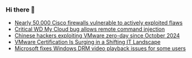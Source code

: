 ### Hi there 👋

<!--START_SECTION:feed-->
* [Nearly 50,000 Cisco firewalls vulnerable to actively exploited flaws](https://www.bleepingcomputer.com/news/security/nearly-50-000-cisco-firewalls-vulnerable-to-actively-exploited-flaws/)
* [Critical WD My Cloud bug allows remote command injection](https://www.bleepingcomputer.com/news/security/critical-wd-my-cloud-bug-allows-remote-command-injection/)
* [Chinese hackers exploiting VMware zero-day since October 2024](https://www.bleepingcomputer.com/news/security/chinese-hackers-exploiting-vmware-zero-day-since-october-2024/)
* [VMware Certification Is Surging in a Shifting IT Landscape](https://www.bleepingcomputer.com/news/security/vmware-certification-is-surging-in-a-shifting-it-landscape/)
* [Microsoft fixes Windows DRM video playback issues for some users](https://www.bleepingcomputer.com/news/microsoft/microsoft-drm-video-playback-issues-now-partially-resolved/)
<!--END_SECTION:feed-->

<!--
**frankenk/frankenk** is a ✨ _special_ ✨ repository because its `README.md` (this file) appears on your GitHub profile.

Here are some ideas to get you started:

- 🔭 I’m currently working on ...
- 🌱 I’m currently learning ...
- 👯 I’m looking to collaborate on ...
- 🤔 I’m looking for help with ...
- 💬 Ask me about ...
- 📫 How to reach me: ...
- 😄 Pronouns: ...
- ⚡ Fun fact: ...
-->



